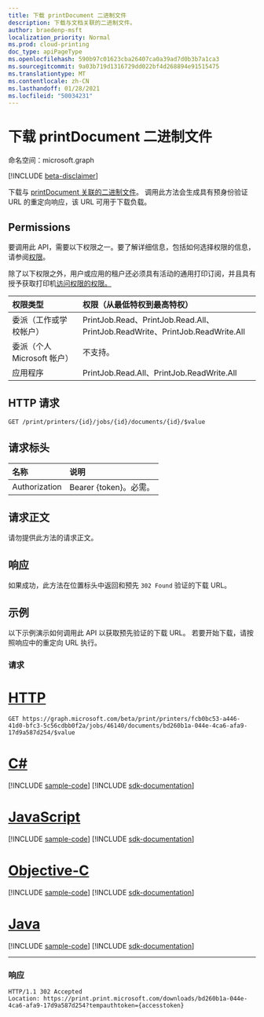 ```yaml
---
title: 下载 printDocument 二进制文件
description: 下载与文档关联的二进制文件。
author: braedenp-msft
localization_priority: Normal
ms.prod: cloud-printing
doc_type: apiPageType
ms.openlocfilehash: 590b97c01623cba26407ca0a39ad7d0b3b7a1ca3
ms.sourcegitcommit: 9a03b719d1316729dd022bf4d268894e91515475
ms.translationtype: MT
ms.contentlocale: zh-CN
ms.lasthandoff: 01/28/2021
ms.locfileid: "50034231"
---
```

# <a name="download-printdocument-binary-file"></a>下载 printDocument 二进制文件

命名空间：microsoft.graph

[!INCLUDE [beta-disclaimer](../../includes/beta-disclaimer.md)]

下载与 [printDocument 关联的二进制文件](../resources/printdocument.md)。 调用此方法会生成具有预身份验证 URL 的重定向响应，该 URL 可用于下载负载。

## <a name="permissions"></a>Permissions
要调用此 API，需要以下权限之一。要了解详细信息，包括如何选择权限的信息，请参阅[权限](/graph/permissions-reference)。

除了以下权限之外，用户或应用的租户还必须具有活动的通用打印订阅，并且具有授予获取打印机[访问权限的权限。](printer-get.md)

| 权限类型                        | 权限（从最低特权到最高特权）                  |
| :------------------------------------- | :----------------------------------------------------------- |
| 委派（工作或学校帐户）     | PrintJob.Read、PrintJob.Read.All、PrintJob.ReadWrite、PrintJob.ReadWrite.All |
| 委派（个人 Microsoft 帐户） | 不支持。                                               |
| 应用程序                            | PrintJob.Read.All、PrintJob.ReadWrite.All                    |

## <a name="http-request"></a>HTTP 请求
<!-- { "blockType": "ignored" } -->
```http
GET /print/printers/{id}/jobs/{id}/documents/{id}/$value
```
## <a name="request-headers"></a>请求标头
| 名称          | 说明               |
| :------------ | :------------------------ |
| Authorization | Bearer {token}。必需。 |

## <a name="request-body"></a>请求正文
请勿提供此方法的请求正文。

## <a name="response"></a>响应
如果成功，此方法在位置标头中返回和预先 `302 Found` 验证的下载 URL。

## <a name="examples"></a>示例
以下示例演示如何调用此 API 以获取预先验证的下载 URL。 若要开始下载，请按照响应中的重定向 URL 执行。

### <a name="request"></a>请求

# <a name="http"></a>[HTTP](#tab/http)
<!-- {
  "blockType": "request",
  "name": "get_document_value"
}-->
```msgraph-interactive
GET https://graph.microsoft.com/beta/print/printers/fcb0bc53-a446-41d0-bfc3-5c56cdbb0f2a/jobs/46140/documents/bd260b1a-044e-4ca6-afa9-17d9a587d254/$value
```
# <a name="c"></a>[C#](#tab/csharp)
[!INCLUDE [sample-code](../includes/snippets/csharp/get-document-value-csharp-snippets.md)]
[!INCLUDE [sdk-documentation](../includes/snippets/snippets-sdk-documentation-link.md)]

# <a name="javascript"></a>[JavaScript](#tab/javascript)
[!INCLUDE [sample-code](../includes/snippets/javascript/get-document-value-javascript-snippets.md)]
[!INCLUDE [sdk-documentation](../includes/snippets/snippets-sdk-documentation-link.md)]

# <a name="objective-c"></a>[Objective-C](#tab/objc)
[!INCLUDE [sample-code](../includes/snippets/objc/get-document-value-objc-snippets.md)]
[!INCLUDE [sdk-documentation](../includes/snippets/snippets-sdk-documentation-link.md)]

# <a name="java"></a>[Java](#tab/java)
[!INCLUDE [sample-code](../includes/snippets/java/get-document-value-java-snippets.md)]
[!INCLUDE [sdk-documentation](../includes/snippets/snippets-sdk-documentation-link.md)]

---


### <a name="response"></a>响应

<!-- {
  "blockType": "response",
  "truncated": true
} -->
```http
HTTP/1.1 302 Accepted
Location: https://print.print.microsoft.com/downloads/bd260b1a-044e-4ca6-afa9-17d9a587d254?tempauthtoken={accesstoken}
```
